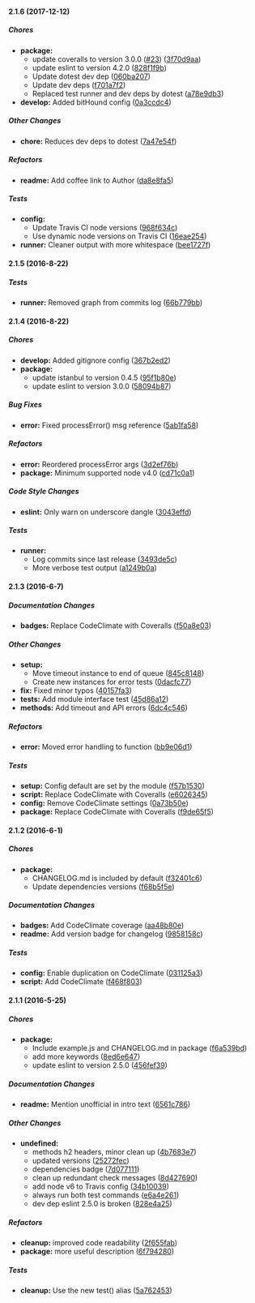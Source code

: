 #### 2.1.6 (2017-12-12)

##### Chores

* **package:**
  * update coveralls to version 3.0.0 ([#23](https://github.com/fvdm/nodejs-bitminter/pull/23)) ([3f70d9aa](https://github.com/fvdm/nodejs-bitminter/commit/3f70d9aaf5c622d5b3e79cc9fd3dec91f71e5487))
  * update eslint to version 4.2.0 ([828f1f9b](https://github.com/fvdm/nodejs-bitminter/commit/828f1f9b5f54fa5e06933860ff886d6bbffa1a56))
  * Update dotest dev dep ([060ba207](https://github.com/fvdm/nodejs-bitminter/commit/060ba2077e21b09b8e464638383192fdf790e669))
  * Update dev deps ([f701a7f2](https://github.com/fvdm/nodejs-bitminter/commit/f701a7f2426a6e8862e0c067e92a792eaadaece8))
  * Replaced test runner and dev deps by dotest ([a78e9db3](https://github.com/fvdm/nodejs-bitminter/commit/a78e9db3fe87f99a16977474a830911792907022))
* **develop:** Added bitHound config ([0a3ccdc4](https://github.com/fvdm/nodejs-bitminter/commit/0a3ccdc405632b0b085d30597d95db2accb4036a))

##### Other Changes

* **chore:** Reduces dev deps to dotest ([7a47e54f](https://github.com/fvdm/nodejs-bitminter/commit/7a47e54fede4c145b9b78379eb627ccd3b887ab6))

##### Refactors

* **readme:** Add coffee link to Author ([da8e8fa5](https://github.com/fvdm/nodejs-bitminter/commit/da8e8fa54d00c2de669d7c40f2663258e75281bb))

##### Tests

* **config:**
  * Update Travis CI node versions ([968f634c](https://github.com/fvdm/nodejs-bitminter/commit/968f634c20afc9f4731e2f5998e8f6a6612ce5d8))
  * Use dynamic node versions on Travis CI ([16eae254](https://github.com/fvdm/nodejs-bitminter/commit/16eae254b5c51678b62676f9ee7be335351a93f4))
* **runner:** Cleaner output with more whitespace ([bee1727f](https://github.com/fvdm/nodejs-bitminter/commit/bee1727fcdaed590edb03c9531dfc63af236a10c))

#### 2.1.5 (2016-8-22)

##### Tests

* **runner:** Removed graph from commits log ([66b779bb](https://github.com/fvdm/nodejs-bitminter/commit/66b779bb070033ffe089eaf30390ea2850d0f83e))

#### 2.1.4 (2016-8-22)

##### Chores

* **develop:** Added gitignore config ([367b2ed2](https://github.com/fvdm/nodejs-bitminter/commit/367b2ed22982514e6a8a7f20341438f94bbfddb9))
* **package:**
  * update istanbul to version 0.4.5 ([95f1b80e](https://github.com/fvdm/nodejs-bitminter/commit/95f1b80e66f0a57c2ebf442287d607cb294a7fa4))
  * update eslint to version 3.0.0 ([58094b87](https://github.com/fvdm/nodejs-bitminter/commit/58094b879668c4b4450e6bd776c104ea6a0614c3))

##### Bug Fixes

* **error:** Fixed processError() msg reference ([5ab1fa58](https://github.com/fvdm/nodejs-bitminter/commit/5ab1fa5845a28c859fd767dab992226a6a78a314))

##### Refactors

* **error:** Reordered processError args ([3d2ef76b](https://github.com/fvdm/nodejs-bitminter/commit/3d2ef76b62d8708f8c6b7becb2da2986179cd89a))
* **package:** Minimum supported node v4.0 ([cd71c0a1](https://github.com/fvdm/nodejs-bitminter/commit/cd71c0a1c8ca02e66984eb74e515dd25cca9be6c))

##### Code Style Changes

* **eslint:** Only warn on underscore dangle ([3043effd](https://github.com/fvdm/nodejs-bitminter/commit/3043effd121be2c7cc223a1981db38e0daedbab3))

##### Tests

* **runner:**
  * Log commits since last release ([3493de5c](https://github.com/fvdm/nodejs-bitminter/commit/3493de5cb7ecd2cefcce670ff8e13c3b0624fa77))
  * More verbose test output ([a1249b0a](https://github.com/fvdm/nodejs-bitminter/commit/a1249b0a128374840b53b61e266b0a16ba6f0860))

#### 2.1.3 (2016-6-7)

##### Documentation Changes

* **badges:** Replace CodeClimate with Coveralls ([f50a8e03](https://github.com/fvdm/nodejs-bitminter/commit/f50a8e03c7713c5431a3bcb5881b0735bd4903c9))

##### Other Changes

* **setup:**
  * Move timeout instance to end of queue ([845c8148](https://github.com/fvdm/nodejs-bitminter/commit/845c814869bfe9968a848c637e83a2fed94481cc))
  * Create new instances for error tests ([0dacfc77](https://github.com/fvdm/nodejs-bitminter/commit/0dacfc77504f2766fa4c80504f8791b47546c759))
* **fix:** Fixed minor typos ([40157fa3](https://github.com/fvdm/nodejs-bitminter/commit/40157fa32299fb5980f47551097fbbb4809bc9c0))
* **tests:** Add module interface test ([45d86a12](https://github.com/fvdm/nodejs-bitminter/commit/45d86a128eb2e1bcc77b6c3f1fafe0e906f6cfdb))
* **methods:** Add timeout and API errors ([6dc4c546](https://github.com/fvdm/nodejs-bitminter/commit/6dc4c54631435a02240c42b78f4edc3a376c11e2))

##### Refactors

* **error:** Moved error handling to function ([bb9e06d1](https://github.com/fvdm/nodejs-bitminter/commit/bb9e06d1fe32a8ce752e58b00a4ce949ed8dead8))

##### Tests

* **setup:** Config default are set by the module ([f57b1530](https://github.com/fvdm/nodejs-bitminter/commit/f57b1530949d547332bc6181ee49a232b71f88fe))
* **script:** Replace CodeClimate with Coveralls ([e6026345](https://github.com/fvdm/nodejs-bitminter/commit/e60263452b04fcb2be8d41e6db93c7c1783557e2))
* **config:** Remove CodeClimate settings ([0a73b50e](https://github.com/fvdm/nodejs-bitminter/commit/0a73b50e870bfbbb31897e3df0f287278b5e62c4))
* **package:** Replace CodeClimate with Coveralls ([f9de65f5](https://github.com/fvdm/nodejs-bitminter/commit/f9de65f5db55f350c6bf240426cf66c8c73b3bf0))

#### 2.1.2 (2016-6-1)

##### Chores

* **package:**
  * CHANGELOG.md is included by default ([f32401c6](https://github.com/fvdm/nodejs-bitminter/commit/f32401c6e34defad2cafa7f242c8e99f288c1578))
  * Update dependencies versions ([f68b5f5e](https://github.com/fvdm/nodejs-bitminter/commit/f68b5f5e5dea24ff70a8a56eb320866479f81e7d))

##### Documentation Changes

* **badges:** Add CodeClimate coverage ([aa48b80e](https://github.com/fvdm/nodejs-bitminter/commit/aa48b80ef08e42adb90b39f81c225bf397cfc19e))
* **readme:** Add version badge for changelog ([9858158c](https://github.com/fvdm/nodejs-bitminter/commit/9858158c5f4f6ef0979f48949b56440eba5b03a4))

##### Tests

* **config:** Enable duplication on CodeClimate ([031125a3](https://github.com/fvdm/nodejs-bitminter/commit/031125a3b6cb4a88017d3a21d73fc581b77f9882))
* **script:** Add CodeClimate ([f468f803](https://github.com/fvdm/nodejs-bitminter/commit/f468f80315a9457a0fea9781a7631c70d023da84))

#### 2.1.1 (2016-5-25)

##### Chores

* **package:**
  * Include example.js and CHANGELOG.md in package ([f6a539bd](https://github.com/fvdm/nodejs-bitminter/commit/f6a539bd3e513a3b265cb2446f2811b3e07a21d5))
  * add more keywords ([8ed6e647](https://github.com/fvdm/nodejs-bitminter/commit/8ed6e6470cf7d3ec6ef308e7a2019612e49a3cbf))
  * update eslint to version 2.5.0 ([456fef39](https://github.com/fvdm/nodejs-bitminter/commit/456fef39df682dd2cb8b80e52d6a51e75994db35))

##### Documentation Changes

* **readme:** Mention unofficial in intro text ([6561c786](https://github.com/fvdm/nodejs-bitminter/commit/6561c786193e764506d34135d9298bb72c62bd61))

##### Other Changes

* **undefined:**
  * methods h2 headers, minor clean up ([4b7683e7](https://github.com/fvdm/nodejs-bitminter/commit/4b7683e7da45478fb2b84065b02e83f95dfd0ad2))
  * updated versions ([25272fec](https://github.com/fvdm/nodejs-bitminter/commit/25272fec7978914f4d1a4ec999ac9ef54ed1690f))
  * dependencies badge ([7d077111](https://github.com/fvdm/nodejs-bitminter/commit/7d07711153fc210690379729ae1ca32eb31f3480))
  * clean up redundant check messages ([8d427690](https://github.com/fvdm/nodejs-bitminter/commit/8d4276908a9c33934b610f7e7b6714a30f146bd9))
  * add node v6 to Travis config ([34b10039](https://github.com/fvdm/nodejs-bitminter/commit/34b100397de1b6418fc0de21567157a106810333))
  * always run both test commands ([e6a4e261](https://github.com/fvdm/nodejs-bitminter/commit/e6a4e26178ffd7535ffb43f364f80682ba0741a5))
  * dev dep eslint 2.5.0 is broken ([828e4a25](https://github.com/fvdm/nodejs-bitminter/commit/828e4a258ca7c734d7d0e7d0db97271e87444e0f))

##### Refactors

* **cleanup:** improved code readability ([2f655fab](https://github.com/fvdm/nodejs-bitminter/commit/2f655fabe16bc7dfc3e3a1e57c8fa8f4aa2bf9f5))
* **package:** more useful description ([6f794280](https://github.com/fvdm/nodejs-bitminter/commit/6f79428008f022cbe6931f8235b1b6175fc905f1))

##### Tests

* **cleanup:** Use the new test() alias ([5a762453](https://github.com/fvdm/nodejs-bitminter/commit/5a762453af842dde76ab085ad9a3a42364b1df14))

